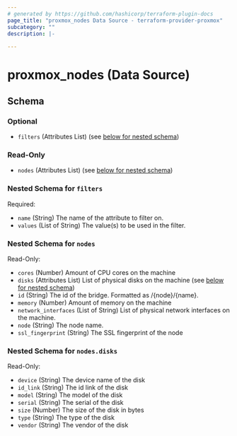 ```yaml
---
# generated by https://github.com/hashicorp/terraform-plugin-docs
page_title: "proxmox_nodes Data Source - terraform-provider-proxmox"
subcategory: ""
description: |-
  
---
```


# proxmox_nodes (Data Source)





<!-- schema generated by tfplugindocs -->
## Schema

### Optional

- `filters` (Attributes List) (see [below for nested schema](#nestedatt--filters))

### Read-Only

- `nodes` (Attributes List) (see [below for nested schema](#nestedatt--nodes))

<a id="nestedatt--filters"></a>
### Nested Schema for `filters`

Required:

- `name` (String) The name of the attribute to filter on.
- `values` (List of String) The value(s) to be used in the filter.


<a id="nestedatt--nodes"></a>
### Nested Schema for `nodes`

Read-Only:

- `cores` (Number) Amount of CPU cores on the machine
- `disks` (Attributes List) List of physical disks on the machine (see [below for nested schema](#nestedatt--nodes--disks))
- `id` (String) The id of the bridge. Formatted as /{node}/{name}.
- `memory` (Number) Amount of memory on the machine
- `network_interfaces` (List of String) List of physical network interfaces on the machine.
- `node` (String) The node name.
- `ssl_fingerprint` (String) The SSL fingerprint of the node

<a id="nestedatt--nodes--disks"></a>
### Nested Schema for `nodes.disks`

Read-Only:

- `device` (String) The device name of the disk
- `id_link` (String) The id link of the disk
- `model` (String) The model of the disk
- `serial` (String) The serial of the disk
- `size` (Number) The size of the disk in bytes
- `type` (String) The type of the disk
- `vendor` (String) The vendor of the disk


